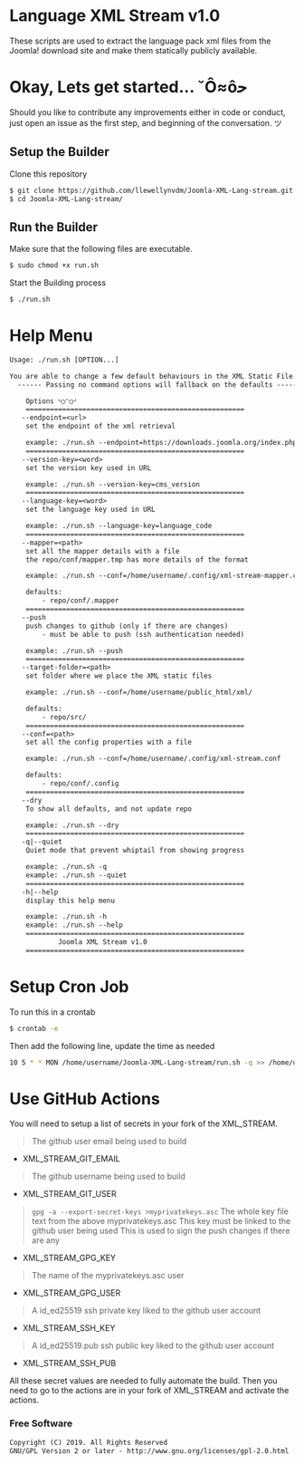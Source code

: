 # Language XML Stream v1.0

These scripts are used to extract the language pack xml files from the Joomla! download site and make them statically publicly available.

# Okay, Lets get started... ˘Ô≈ôﺣ

Should you like to contribute any improvements either in code or conduct, just open an issue as the first step, and beginning of the conversation. ツ

## Setup the Builder

Clone this repository
```bash
$ git clone https://github.com/llewellynvdm/Joomla-XML-Lang-stream.git
$ cd Joomla-XML-Lang-stream/
```

## Run the Builder

Make sure that the following files are executable.
```bash
$ sudo chmod +x run.sh
```

Start the Building process
```bash
$ ./run.sh
```

# Help Menu
```txt
Usage: ./run.sh [OPTION...]

You are able to change a few default behaviours in the XML Static File extractor
  ------ Passing no command options will fallback on the defaults -------

	Options ᒡ◯ᵔ◯ᒢ
	======================================================
   --endpoint=<url>
    set the endpoint of the xml retrieval

    example: ./run.sh --endpoint=https://downloads.joomla.org/index.php?option=com_languagepack&view=export&format=xml
    ======================================================
   --version-key=<word>
    set the version key used in URL

    example: ./run.sh --version-key=cms_version
    ======================================================
   --language-key=<word>
    set the language key used in URL

    example: ./run.sh --language-key=language_code
    ======================================================
   --mapper=<path>
    set all the mapper details with a file
    the repo/conf/mapper.tmp has more details of the format

    example: ./run.sh --conf=/home/username/.config/xml-stream-mapper.conf

    defaults:
        - repo/conf/.mapper
    ======================================================
   --push
	push changes to github (only if there are changes)
		- must be able to push (ssh authentication needed)

	example: ./run.sh --push
    ======================================================
   --target-folder=<path>
    set folder where we place the XML static files

    example: ./run.sh --conf=/home/username/public_html/xml/

    defaults:
        - repo/src/
    ======================================================
   --conf=<path>
    set all the config properties with a file

    example: ./run.sh --conf=/home/username/.config/xml-stream.conf

    defaults:
        - repo/conf/.config
    ======================================================
   --dry
    To show all defaults, and not update repo

    example: ./run.sh --dry
    ======================================================
   -q|--quiet
    Quiet mode that prevent whiptail from showing progress

    example: ./run.sh -q
    example: ./run.sh --quiet
    ======================================================
   -h|--help
    display this help menu

    example: ./run.sh -h
    example: ./run.sh --help
    ======================================================
            Joomla XML Stream v1.0
    ======================================================
```

# Setup Cron Job

To run this in a crontab
```bash
$ crontab -e
```
Then add the following line, update the time as needed
```bash
10 5 * * MON /home/username/Joomla-XML-Lang-stream/run.sh -q >> /home/username/Joomla-XML-Lang-stream/stream.log 2>&1
```

# Use GitHub Actions

You will need to setup a list of secrets in your fork of the XML_STREAM.

> The github user email being used to build
- XML_STREAM_GIT_EMAIL
> The github username being used to build
- XML_STREAM_GIT_USER
> `gpg -a --export-secret-keys >myprivatekeys.asc`
> The whole key file text from the above myprivatekeys.asc
> This key must be linked to the github user being used
> This is used to sign the push changes if there are any
- XML_STREAM_GPG_KEY
> The name of the myprivatekeys.asc user
- XML_STREAM_GPG_USER
> A id_ed25519 ssh private key liked to the github user account
- XML_STREAM_SSH_KEY
> A id_ed25519.pub ssh public key liked to the github user account
- XML_STREAM_SSH_PUB

All these secret values are needed to fully automate the build. Then you need to go to the actions are in your fork of XML_STREAM and activate the actions.

### Free Software
```txt
Copyright (C) 2019. All Rights Reserved
GNU/GPL Version 2 or later - http://www.gnu.org/licenses/gpl-2.0.html
```

